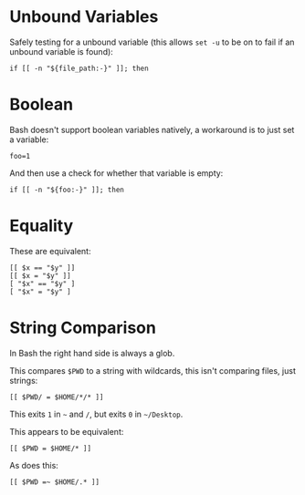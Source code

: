 # Unbound Variables

Safely testing for a unbound variable (this allows `set -u` to be on to fail if an unbound variable is found):

```
if [[ -n "${file_path:-}" ]]; then
```

# Boolean

Bash doesn't support boolean variables natively, a workaround is to just set a variable:

```
foo=1
```

And then use a check for whether that variable is empty:

```
if [[ -n "${foo:-}" ]]; then
```

# Equality

These are equivalent:

    [[ $x == "$y" ]]
    [[ $x = "$y" ]]
    [ "$x" == "$y" ]
    [ "$x" = "$y" ]

# String Comparison

In Bash the right hand side is always a glob.

This compares `$PWD` to a string with wildcards, this isn't comparing files, just strings:

    [[ $PWD/ = $HOME/*/* ]]

This exits `1` in `~` and `/`, but exits `0` in `~/Desktop`.

This appears to be equivalent:

    [[ $PWD = $HOME/* ]]

As does this:

    [[ $PWD =~ $HOME/.* ]]

